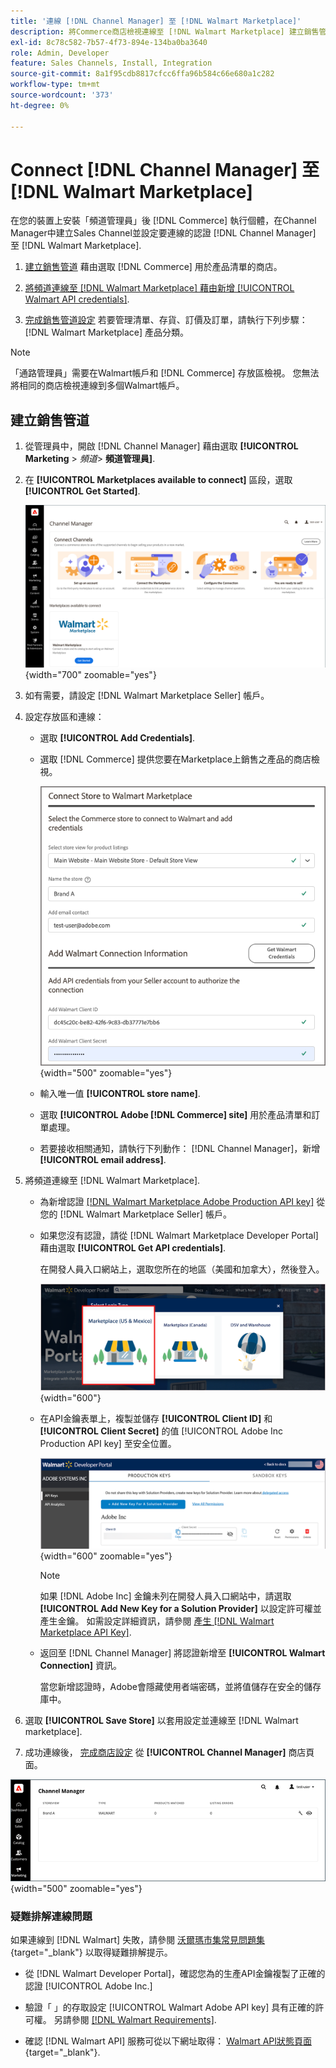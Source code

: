 ```yaml
---
title: '連線 [!DNL Channel Manager] 至 [!DNL Walmart Marketplace]'
description: 將Commerce商店檢視連線至 [!DNL Walmart Marketplace] 建立銷售管道，以管理Commerce產品清單、存貨、價格和Walmart Marketplace銷售訂單。」
exl-id: 8c78c582-7b57-4f73-894e-134ba0ba3640
role: Admin, Developer
feature: Sales Channels, Install, Integration
source-git-commit: 8a1f95cdb8817cfcc6ffa96b584c66e680a1c282
workflow-type: tm+mt
source-wordcount: '373'
ht-degree: 0%

---
```


# Connect [!DNL Channel Manager] 至 [!DNL Walmart Marketplace]

在您的裝置上安裝「頻道管理員」後 [!DNL Commerce] 執行個體，在Channel Manager中建立Sales Channel並設定要連線的認證 [!DNL Channel Manager] 至 [!DNL Walmart Marketplace].

1. [建立銷售管道](#create-the-sales-channel) 藉由選取 [!DNL Commerce] 用於產品清單的商店。

1. [將頻道連線至 [!DNL Walmart Marketplace] 藉由新增 [!UICONTROL Walmart API credentials]](#connect-the-channel-to-walmart-marketplace).

1. [完成銷售管道設定](#complete-sales-channel-store-setup) 若要管理清單、存貨、訂價及訂單，請執行下列步驟： [!DNL Walmart Marketplace] 產品分類。

>[!NOTE]
>
>「通路管理員」需要在Walmart帳戶和 [!DNL Commerce] 存放區檢視。 您無法將相同的商店檢視連線到多個Walmart帳戶。

## 建立銷售管道

1. 從管理員中，開啟 [!DNL Channel Manager] 藉由選取 **[!UICONTROL Marketing** > _頻道&#x200B;_> **頻道管理員]**.

1. 在 **[!UICONTROL Marketplaces available to connect]** 區段，選取 **[!UICONTROL Get Started]**.

   ![連線新增 [!DNL Walmart] 儲存至 [!DNL Channel Manager]](assets/channel-manager-home.png){width="700" zoomable="yes"}

1. 如有需要，請設定 [!DNL Walmart Marketplace Seller] 帳戶。

1. 設定存放區和連線：

   - 選取 **[!UICONTROL Add Credentials]**.

   - 選取 [!DNL Commerce] 提供您要在Marketplace上銷售之產品的商店檢視。

     ![設定之間的連線 [!DNL Commerce] 和 [!DNL Walmart Marketplace] 從 [!DNL Channel Manager]](assets/configure-commerce-to-marketplace-connection.png){width="500" zoomable="yes"}

   - 輸入唯一值 **[!UICONTROL store name]**.

   - 選取 **[!UICONTROL Adobe [!DNL Commerce] site]** 用於產品清單和訂單處理。

   - 若要接收相關通知，請執行下列動作： [!DNL Channel Manager]，新增 **[!UICONTROL email address]**.

1. 將頻道連線至 [!DNL Walmart Marketplace].

   - 為新增認證 [[!DNL Walmart Marketplace Adobe Production API key]](walmart-requirements.md#generate-a-walmart-marketplace-production-api-key) 從您的 [!DNL Walmart Marketplace Seller] 帳戶。

   - 如果您沒有認證，請從 [!DNL Walmart Marketplace Developer Portal] 藉由選取 **[!UICONTROL Get API credentials]**.

     在開發人員入口網站上，選取您所在的地區（美國和加拿大），然後登入。

     ![[!DNL Walmart Marketplace] 帳戶登入](assets/walmart-marketplace-login-page.png){width="600"}

   - 在API金鑰表單上，複製並儲存 **[!UICONTROL Client ID]** 和 **[!UICONTROL Client Secret]** 的值 [!UICONTROL Adobe Inc Production API key] 至安全位置。

     ![[!DNL Walmart Marketplace API key] 設定頁面](assets/walmart-api-key-management-form.png){width="600" zoomable="yes"}

     >[!NOTE]
     >
     >如果 [!DNL Adobe Inc] 金鑰未列在開發人員入口網站中，請選取 **[!UICONTROL Add New Key for a Solution Provider]** 以設定許可權並產生金鑰。 如需設定詳細資訊，請參閱 [產生 [!DNL Walmart Marketplace API Key]](walmart-requirements.md#generate-a-walmart-marketplace-api-key).

   - 返回至 [!DNL Channel Manager] 將認證新增至 **[!UICONTROL Walmart Connection]** 資訊。

     當您新增認證時，Adobe會隱藏使用者端密碼，並將值儲存在安全的儲存庫中。

1. 選取 **[!UICONTROL Save Store]** 以套用設定並連線至 [!DNL Walmart marketplace].

1. 成功連線後， [完成商店設定](complete-sales-channel-store-setup.md) 從 **[!UICONTROL Channel Manager]** 商店頁面。

![設定第一個存放區](assets/channel-manager-setup-first-store.png){width="500" zoomable="yes"}

### 疑難排解連線問題

如果連線到 [!DNL Walmart] 失敗，請參閱 [沃爾瑪市集常見問題集](https://developer.walmart.com/faq/us/faq-auth/){target="_blank"} 以取得疑難排解提示。

- 從 [!DNL Walmart Developer Portal]，確認您為的生產API金鑰複製了正確的認證 [!UICONTROL Adobe Inc.]

- 驗證「 」的存取設定 [!UICONTROL Walmart Adobe API key] 具有正確的許可權。 另請參閱 [[!DNL Walmart Requirements]](walmart-requirements.md##generate-a-walmart-marketplace-api-key).

- 確認 [!DNL Walmart API] 服務可從以下網址取得： [Walmart API狀態頁面](https://developer.walmart.com/us/whats-new/new-api-status-information-now-available/){target="_blank"}.
